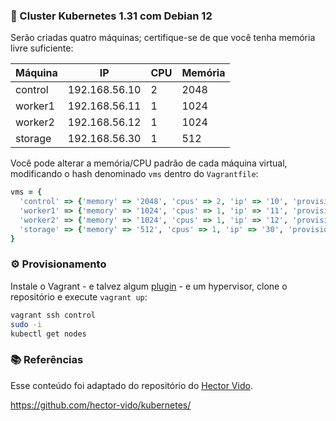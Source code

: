 ### 🚀 Cluster Kubernetes 1.31 com Debian 12

Serão criadas quatro máquinas; certifique-se de que você tenha memória livre suficiente:

| Máquina | IP             | CPU | Memória |
|------------|-------------------|--------|-----------|
| control    | 192.168.56.10     |   2    |    2048   |
| worker1    | 192.168.56.11     |   1    |    1024   |
| worker2    | 192.168.56.12     |   1    |    1024   |
| storage    | 192.168.56.30     |   1    |     512   |

Você pode alterar a memória/CPU padrão de cada máquina virtual, modificando o hash denominado `vms` dentro do `Vagrantfile`:

```ruby
vms = {
  'control' => {'memory' => '2048', 'cpus' => 2, 'ip' => '10', 'provision' => 'control.sh'},
  'worker1' => {'memory' => '1024', 'cpus' => 1, 'ip' => '11', 'provision' => 'worker.sh'},
  'worker2' => {'memory' => '1024', 'cpus' => 1, 'ip' => '12', 'provision' => 'worker.sh'},
  'storage' => {'memory' => '512', 'cpus' => 1, 'ip' => '30', 'provision' => 'storage.sh'}
}
```

### ⚙️ Provisionamento

Instale o Vagrant - e talvez algum [plugin](https://vagrant-lists.github.io/) - e um hypervisor, clone o repositório e execute `vagrant up`:

```bash
vagrant ssh control
sudo -i
kubectl get nodes
```

### 📚 Referências

Esse conteúdo foi adaptado do repositório do [Hector Vido](https://github.com/hector-vido/).

https://github.com/hector-vido/kubernetes/
